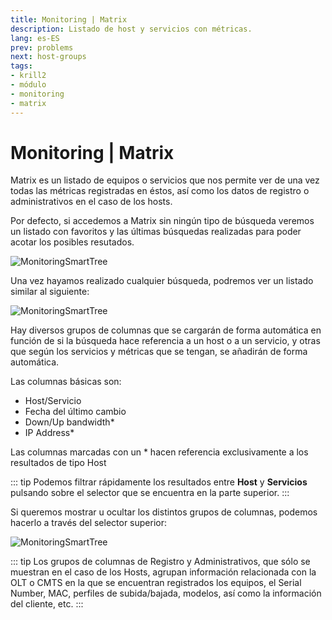 ```yaml
---
title: Monitoring | Matrix
description: Listado de host y servicios con métricas.
lang: es-ES
prev: problems
next: host-groups
tags:
- krill2
- módulo
- monitoring
- matrix
---
```

# Monitoring | Matrix

Matrix es un listado de equipos o servicios que nos permite ver de una vez todas las métricas registradas en éstos, así como los datos de registro o administrativos en el caso de los hosts.

Por defecto, si accedemos a Matrix sin ningún tipo de búsqueda veremos un listado con favoritos y las últimas búsquedas realizadas para poder acotar los posibles resutados.

![MonitoringSmartTree](@images/krill2/monitoring/1101.png)

Una vez hayamos realizado cualquier búsqueda, podremos ver un listado similar al siguiente:

![MonitoringSmartTree](@images/krill2/monitoring/1102.png)

Hay diversos grupos de columnas que se cargarán de forma automática en función de si la búsqueda hace referencia a un host o a un servicio, y otras que según los servicios y métricas que se tengan, se añadirán de forma automática.

Las columnas básicas son:

- Host/Servicio
- Fecha del último cambio
- Down/Up bandwidth*
- IP Address*

Las columnas marcadas con un * hacen referencia exclusivamente a los resultados de tipo Host

::: tip
Podemos filtrar rápidamente los resultados entre **Host** y **Servicios** pulsando sobre el selector que se encuentra en la parte superior.
:::

Si queremos mostrar u ocultar los distintos grupos de columnas, podemos hacerlo a través del selector superior:

![MonitoringSmartTree](@images/krill2/monitoring/1103.png)

::: tip
Los grupos de columnas de Registro y Administrativos, que sólo se muestran en el caso de los Hosts, agrupan información relacionada con la OLT o CMTS en la que se encuentran registrados los equipos, el Serial Number, MAC, perfiles de subida/bajada, modelos, así como la información del cliente, etc.
:::
